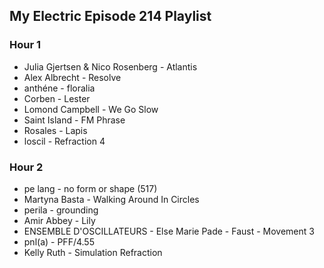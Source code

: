 ## My Electric Episode 214 Playlist

### Hour 1
* Julia Gjertsen & Nico Rosenberg - Atlantis
* Alex Albrecht - Resolve
* anthéne - floralia
* Corben - Lester
* Lomond Campbell - We Go Slow
* Saint Island - FM Phrase
* Rosales - Lapis
* loscil - Refraction 4

### Hour 2
* pe lang - no form or shape (517)
* Martyna Basta - Walking Around In Circles
* perila - grounding
* Amir Abbey - Lily
* ENSEMBLE D'OSCILLATEURS - Else Marie Pade - Faust - Movement 3
* pnl(a) - PFF/4.55
* Kelly Ruth - Simulation Refraction
